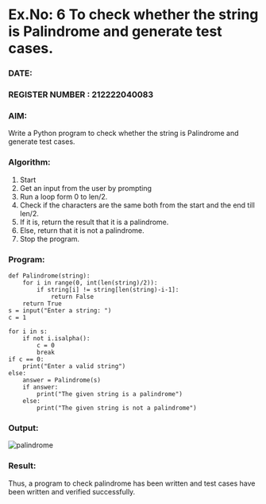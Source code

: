 # Ex.No: 6 To check whether the string is Palindrome and generate test cases.

### DATE:                                                                            
### REGISTER NUMBER : 212222040083
### AIM: 
Write a Python program to check whether the string is Palindrome and generate test cases. 
### Algorithm:
1. Start
2. Get an input from the user by prompting 
3. Run a loop form 0 to len/2.
4. Check if the characters are the same both from the start and the end till len/2. 
5. If it is, return the result that it is a palindrome.
6. Else, return that it is not a palindrome. 
7. Stop the program.
### Program:
```
def Palindrome(string): 
    for i in range(0, int(len(string)/2)): 
        if string[i] != string[len(string)-i-1]: 
            return False 
    return True 
s = input("Enter a string: ") 
c = 1 

for i in s: 
    if not i.isalpha(): 
        c = 0 
        break  
if c == 0: 
    print("Enter a valid string") 
else:
    answer = Palindrome(s) 
    if answer: 
        print("The given string is a palindrome") 
    else: 
        print("The given string is not a palindrome")
```
### Output:

![palindrome](https://github.com/user-attachments/assets/63aa09bc-fd10-4d3a-a26a-558c8af5ddc1)

### Result:
Thus, a program to check palindrome has been written and test cases have been written and verified successfully.
